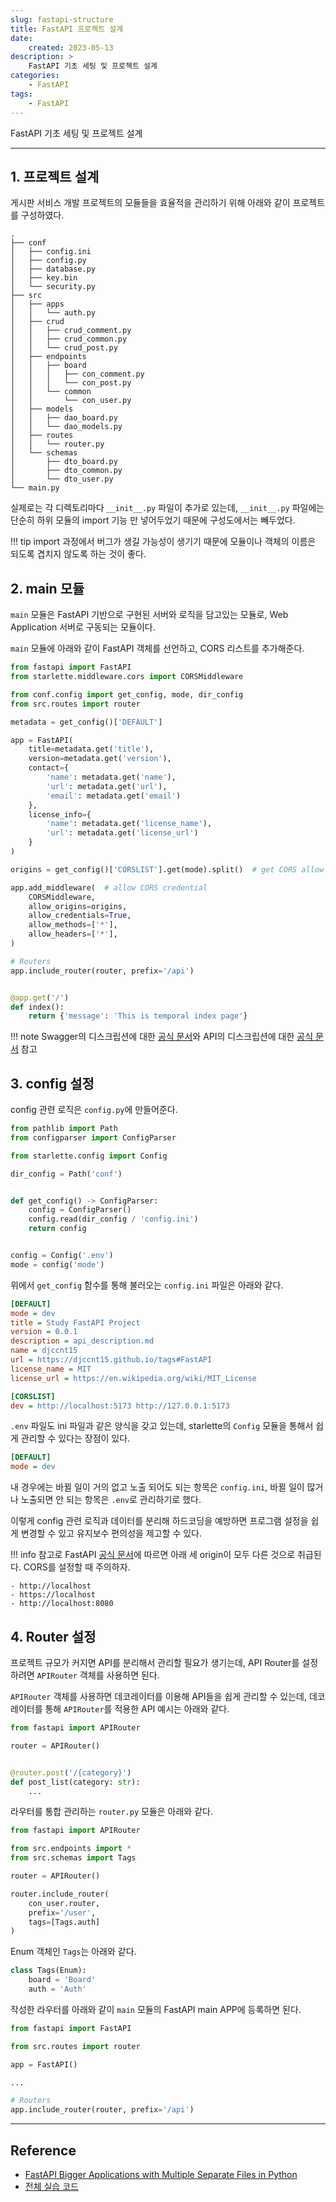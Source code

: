 ```yaml
---
slug: fastapi-structure
title: FastAPI 프로젝트 설계
date:
    created: 2023-05-13
description: >
    FastAPI 기초 세팅 및 프로젝트 설계
categories:
    - FastAPI
tags:
    - FastAPI
---
```


FastAPI 기초 세팅 및 프로젝트 설계  

<!-- more -->

---

## 1. 프로젝트 설계

게시판 서비스 개발 프로젝트의 모듈들을 효율적을 관리하기 위해 아래와 같이 프로젝트를 구성하였다.  

```
.
├── conf
│   ├── config.ini
│   ├── config.py
│   ├── database.py
│   ├── key.bin
│   └── security.py
├── src
│   ├── apps
│   │   └── auth.py
│   ├── crud
│   │   ├── crud_comment.py
│   │   ├── crud_common.py
│   │   └── crud_post.py
│   ├── endpoints
│   │   ├── board
│   │   │   ├── con_comment.py
│   │   │   └── con_post.py
│   │   └── common
│   │       └── con_user.py
│   ├── models
│   │   ├── dao_board.py
│   │   └── dao_models.py
│   ├── routes
│   │   └── router.py
│   └── schemas
│       ├── dto_board.py
│       ├── dto_common.py
│       └── dto_user.py
└── main.py
```

실제로는 각 디렉토리마다 `__init__.py` 파일이 추가로 있는데, `__init__.py` 파일에는 단순히 하위 모듈의 import 기능 만 넣어두었기 때문에 구성도에서는 빼두었다.  

!!! tip
    import 과정에서 버그가 생길 가능성이 생기기 때문에 모듈이나 객체의 이름은 되도록 겹치지 않도록 하는 것이 좋다.  

## 2. main 모듈

`main` 모듈은 FastAPI 기반으로 구현된 서버와 로직을 담고있는 모듈로, Web Application 서버로 구동되는 모듈이다.  

`main` 모듈에 아래와 같이 FastAPI 객체를 선언하고, CORS 리스트를 추가해준다.  

```python title="main.py"
from fastapi import FastAPI
from starlette.middleware.cors import CORSMiddleware

from conf.config import get_config, mode, dir_config
from src.routes import router

metadata = get_config()['DEFAULT']

app = FastAPI(
    title=metadata.get('title'),
    version=metadata.get('version'),
    contact={
        'name': metadata.get('name'),
        'url': metadata.get('url'),
        'email': metadata.get('email')
    },
    license_info={
        'name': metadata.get('license_name'),
        'url': metadata.get('license_url')
    }
)

origins = get_config()['CORSLIST'].get(mode).split()  # get CORS allow list

app.add_middleware(  # allow CORS credential
    CORSMiddleware,
    allow_origins=origins,
    allow_credentials=True,
    allow_methods=['*'],
    allow_headers=['*'],
)

# Routers
app.include_router(router, prefix='/api')


@app.get('/')
def index():
    return {'message': 'This is temporal index page'}
```

!!! note
    Swagger의 디스크립션에 대한 [공식 문서](https://fastapi.tiangolo.com/tutorial/metadata/)와 API의 디스크립션에 대한 [공식 문서](https://fastapi.tiangolo.com/tutorial/path-operation-configuration/) 참고

## 3. config 설정

config 관련 로직은 `config.py`에 만들어준다.  

```python title="config.py"
from pathlib import Path
from configparser import ConfigParser

from starlette.config import Config

dir_config = Path('conf')


def get_config() -> ConfigParser:
    config = ConfigParser()
    config.read(dir_config / 'config.ini')
    return config


config = Config('.env')
mode = config('mode')
```

위에서 `get_config` 함수를 통해 불러오는 `config.ini` 파일은 아래와 같다.  

```ini title="config.ini"
[DEFAULT]
mode = dev
title = Study FastAPI Project
version = 0.0.1
description = api_description.md
name = djccnt15
url = https://djccnt15.github.io/tags#FastAPI
license_name = MIT
license_url = https://en.wikipedia.org/wiki/MIT_License

[CORSLIST]
dev = http://localhost:5173 http://127.0.0.1:5173
```

`.env` 파일도 ini 파일과 같은 양식을 갖고 있는데, starlette의 `Config` 모듈을 통해서 쉽게 관리할 수 있다는 장점이 있다.  

```ini
[DEFAULT]
mode = dev
```

내 경우에는 바뀔 일이 거의 없고 노출 되어도 되는 항목은 `config.ini`, 바뀔 일이 많거나 노출되면 안 되는 항목은 `.env`로 관리하기로 했다.  

이렇게 config 관련 로직과 데이터를 분리해 하드코딩을 예방하면 프로그램 설정을 쉽게 변경할 수 있고 유지보수 편의성을 제고할 수 있다.  

!!! info
    참고로 FastAPI [공식 문서](https://fastapi.tiangolo.com/tutorial/cors/)에 따르면 아래 세 origin이 모두 다른 것으로 취급된다. CORS를 설정할 때 주의하자.  

    - http://localhost
    - https://localhost
    - http://localhost:8080

## 4. Router 설정

프로젝트 규모가 커지면 API를 분리해서 관리할 필요가 생기는데, API Router를 설정하려면 `APIRouter` 객체를 사용하면 된다.  

`APIRouter` 객체를 사용하면 데코레이터를 이용해 API들을 쉽게 관리할 수 있는데, 데코레이터를 통해 `APIRouter`를 적용한 API 예시는 아래와 같다.  

```python
from fastapi import APIRouter

router = APIRouter()


@router.post('/{category}')
def post_list(category: str):
    ...
```

라우터를 통합 관리하는 `router.py` 모듈은 아래와 같다.  

```python title="router.py"
from fastapi import APIRouter

from src.endpoints import *
from src.schemas import Tags

router = APIRouter()

router.include_router(
    con_user.router,
    prefix='/user',
    tags=[Tags.auth]
)
```

Enum 객체인 `Tags`는 아래와 같다.  

```python
class Tags(Enum):
    board = 'Board'
    auth = 'Auth'
```

작성한 라우터를 아래와 같이 `main` 모듈의 FastAPI main APP에 등록하면 된다.  

```python title="main.py"
from fastapi import FastAPI

from src.routes import router

app = FastAPI()

...

# Routers
app.include_router(router, prefix='/api')
```

---
## Reference
- [FastAPI Bigger Applications with Multiple Separate Files in Python](https://www.tutorialsbuddy.com/python-fastapi-bigger-applications-multiple-separate-files)
- [전체 실습 코드](https://github.com/djccnt15/study_fastapi)
